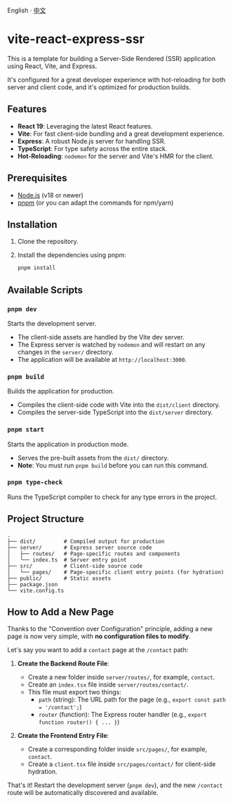 English · [中文](./README.md)

# vite-react-express-ssr

This is a template for building a Server-Side Rendered (SSR) application using React, Vite, and Express.

It's configured for a great developer experience with hot-reloading for both server and client code, and it's optimized for production builds.

## Features

-   **React 19**: Leveraging the latest React features.
-   **Vite**: For fast client-side bundling and a great development experience.
-   **Express**: A robust Node.js server for handling SSR.
-   **TypeScript**: For type safety across the entire stack.
-   **Hot-Reloading**: `nodemon` for the server and Vite's HMR for the client.

## Prerequisites

-   [Node.js](https://nodejs.org/) (v18 or newer)
-   [pnpm](https://pnpm.io/) (or you can adapt the commands for npm/yarn)

## Installation

1.  Clone the repository.
2.  Install the dependencies using pnpm:

    ```bash
    pnpm install
    ```

## Available Scripts

### `pnpm dev`

Starts the development server.

-   The client-side assets are handled by the Vite dev server.
-   The Express server is watched by `nodemon` and will restart on any changes in the `server/` directory.
-   The application will be available at `http://localhost:3000`.

### `pnpm build`

Builds the application for production.

-   Compiles the client-side code with Vite into the `dist/client` directory.
-   Compiles the server-side TypeScript into the `dist/server` directory.

### `pnpm start`

Starts the application in production mode.

-   Serves the pre-built assets from the `dist/` directory.
-   **Note**: You must run `pnpm build` before you can run this command.

### `pnpm type-check`

Runs the TypeScript compiler to check for any type errors in the project.

## Project Structure

```
.
├── dist/         # Compiled output for production
├── server/       # Express server source code
│   ├── routes/   # Page-specific routes and components
│   └── index.ts  # Server entry point
├── src/          # Client-side source code
│   └── pages/    # Page-specific client entry points (for hydration)
├── public/       # Static assets
├── package.json
└── vite.config.ts
```

## How to Add a New Page

Thanks to the "Convention over Configuration" principle, adding a new page is now very simple, with **no configuration files to modify**.

Let's say you want to add a `contact` page at the `/contact` path:

1.  **Create the Backend Route File**:
    -   Create a new folder inside `server/routes/`, for example, `contact`.
    -   Create an `index.tsx` file inside `server/routes/contact/`.
    -   This file must export two things:
        -   `path` (string): The URL path for the page (e.g., `export const path = '/contact';`)
        -   `router` (function): The Express router handler (e.g., `export function router() { ... }`)

2.  **Create the Frontend Entry File**:
    -   Create a corresponding folder inside `src/pages/`, for example, `contact`.
    -   Create a `client.tsx` file inside `src/pages/contact/` for client-side hydration.

That's it! Restart the development server (`pnpm dev`), and the new `/contact` route will be automatically discovered and available.

